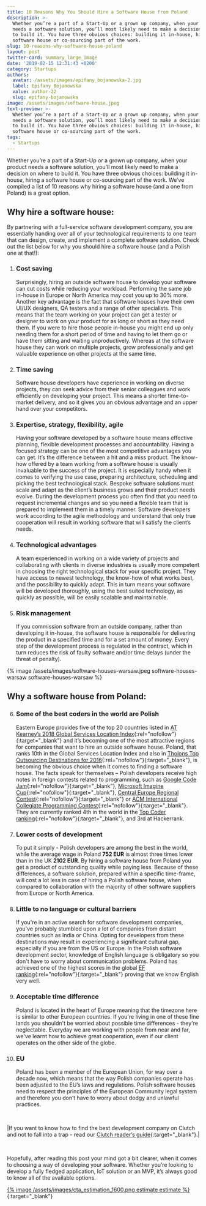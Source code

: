 ```yaml
---
title: 10 Reasons Why You Should Hire a Software House from Poland
description: >-
  Whether you’re a part of a Start-Up or a grown up company, when your product
  needs a software solution, you’ll most likely need to make a decision on where
  to build it. You have three obvious choices: building it in-house, hiring a
  software house or co-sourcing part of the work.
slug: 10-reasons-why-software-house-poland
layout: post
twitter-card: summary_large_image
date: '2019-02-15 12:31:43 +0200'
category: Startups
authors:
  avatar: /assets/images/epifany_bojanowska-2.jpg
  label: Epifany Bojanowska
  value: author-22
  slug: epifany-bojanowska
image: /assets/images/software-house.jpeg
text-preview: >-
  Whether you’re a part of a Start-Up or a grown up company, when your product
  needs a software solution, you’ll most likely need to make a decision on where
  to build it. You have three obvious choices: building it in-house, hiring a
  software house or co-sourcing part of the work.
tags:
  - Startups
---
```

Whether you’re a part of a Start-Up or a grown up company, when your product needs a software solution, you’ll most likely need to make a decision on where to build it. You have three obvious choices: building it in-house, hiring a software house or co-sourcing part of the work. We’ve compiled a list of 10 reasons why hiring a software house (and a one from Poland) is a great option.

## Why hire a software house:

By partnering with a full-service software development company, you are essentially handing over all of your technological requirements to one team that can design, create, and implement a complete software solution. Check out the list below for why you should hire a software house (and a Polish one at that!):

1. ### Cost saving
   Surprisingly, hiring an outside software house to develop your software can cut costs while reducing your workload.  Performing the same job in-house in Europe or North America may cost you up to 30% more. Another key advantage is the fact that software houses have their own UI/UX designers, QA testers and a range of other specialists. This means that the team working on your project can get a tester or designer to work on your product for as long or short as they need them. If you were to hire those people in-house you might end up only needing them for a short period of time and having to let them go or have them sitting and waiting unproductively. Whereas at the software house they can work on multiple projects, grow professionally and get valuable experience on other projects at the same time.
2. ### Time saving
   Software house developers have experience in working on diverse projects, they can seek advice from their senior colleagues and work efficiently on developing your project. This means a shorter time-to-market delivery, and so it gives you an obvious advantage and an upper hand over your competitors.
3. ### Expertise, strategy, flexibility, agile
   Having your software developed by a software house means effective planning, flexible development processes and accountability. Having a focused strategy can be one of the most competitive advantages you can get. It’s the difference between a hit and a miss product. The know-how offered by a team working from a software house is usually invaluable to the success of the project. It is especially handy when it comes to verifying the use case,  preparing architecture, scheduling and picking the best technological stack. Bespoke software solutions must scale and adapt as the client’s business grows and their product needs evolve. During the development process you often find that you need to request incremental changes and so you need a flexible team that is prepared to implement them in a timely manner. Software developers work according to the agile methodology and understand that only true cooperation will result in working software that will satisfy the client’s needs.
4. ### Technological advantages
   A team experienced in working on a wide variety of projects and collaborating with clients in diverse industries is usually more competent in choosing the right technological stack for your specific project. They have access to newest technology, the know-how of what works best, and the possibility to quickly adapt. This in turn means your software will be developed thoroughly, using the best suited technology, as quickly as possible, will be easily scalable and maintainable.
5. ### Risk management
   If you commission software from an outside company, rather than developing it in-house, the software house is responsible for delivering the product in a specified time and for a set amount of money. Every step of the development process is regulated in the contract, which in turn reduces the risk of faulty software and/or time delays (under the threat of penalty).

{% image /assets/images/software-houses-warsaw.jpeg software-houses-warsaw software-houses-warsaw %}

## Why a software house from Poland:

6. ### Some of the best coders in the world are Polish
   Eastern Europe provides five of the top 20 countries listed in [AT Kearney’s 2018 Global Services Location Index](https://www.atkearney.com/strategic-it/global-services-location-index){:rel="nofollow"}{:target="_blank"} and it’s becoming one of the most attractive regions for companies that want to hire an outside software house. Poland, that ranks 10th in the Global Services Location Index and also in [Tholons Top Outsourcing Destinations for 2016](http://www.tholons.com/Tholonstop100/Tholons_Top_100_2016_Executive_Summary_and_Rankings.pdf){:rel="nofollow"}{:target="_blank"}, is becoming the obvious choice when it comes to finding a software house. The facts speak for themselves – Polish developers receive high notes in foreign contests related to programming, such as [Google Code Jam](https://codingcompetitions.withgoogle.com/codejam/round/0000000000007766){:rel="nofollow"}{:target="_blank"}, [Microsoft Imagine Cup](https://imaginecup.microsoft.com/en-us/winners/2018WorldFinalists){:rel="nofollow"}{:target="_blank"}, [Central Europe Regional Contest](http://cerc.hsin.hr/index.php?page=results){:rel="nofollow"}{:target="_blank"} or [ACM International Collegiate Programming Contest](https://icpc.baylor.edu/worldfinals/results){:rel="nofollow"}{:target="_blank"}. They are currently ranked 4th in the world in the [Top Coder ranking](https://community.topcoder.com/stat?c=country_avg_rating){:rel="nofollow"}{:target="_blank"}, and 3rd at Hackerrank.
7. ### Lower costs of development
   To put it simply - Polish developers are among the best in the world, while the average wage in Poland **752 EUR** is almost three times lower than in the UK **2102 EUR**. By hiring a software house from Poland you get a product of outstanding quality while paying less. Because of these differences, a software solution, prepared within a specific time-frame, will cost a lot less in case of hiring a Polish software house, when compared to collaboration with the majority of other software suppliers from Europe or North America.
8. ### Little to no language or cultural barriers
   If you're in an active search for software development companies, you've probably stumbled upon a lot of companies from distant countries such as India or China. Opting for developers from these destinations may result in experiencing a significant cultural gap, especially if you are from the US or Europe. In the Polish software development sector, knowledge of English language is obligatory so you don't have to worry about communication problems. Poland has achieved one of the highest scores in the global [EF ranking](https://www.ef.com/wwen/epi/){:rel="nofollow"}{:target="_blank"} proving that we know English very well.
9. ### Acceptable time difference
   Poland is located in the heart of Europe meaning that the timezone here is similar to other European countries. If you're living in one of these fine lands you shouldn't be worried about possible time differences - they're neglectable. Everyday we are working with people from near and far, we've learnt how to achieve great cooperation, even if our client operates on the other side of the globe.
10. ### EU
    Poland has been a member of the European Union, for way over a decade now, which means that the way Polish companies operate has been adjusted to the EU’s laws and regulations. Polish software houses need to respect the principles of the European Community legal system and therefore you don’t have to worry about dodgy and unlawful practices.

<br>

|If you want to know how to find the best development company on Clutch and not to fall into a trap - read our [Clutch reader’s guide](https://naturaily.com/blog/how-to-find-best-development-company-on-clutch){:target="_blank"}.|

<br>

Hopefully, after reading this post your mind got a bit clearer, when it comes to choosing a way of developing your software. Whether you’re looking to develop a fully fledged application, IoT solution or an MVP, it’s always good to know all of the available options.

[{% image /assets/images/cta_estimation_1600.png estimate estimate %}](https://naturaily.com/get-an-estimate){:target="_blank"}

